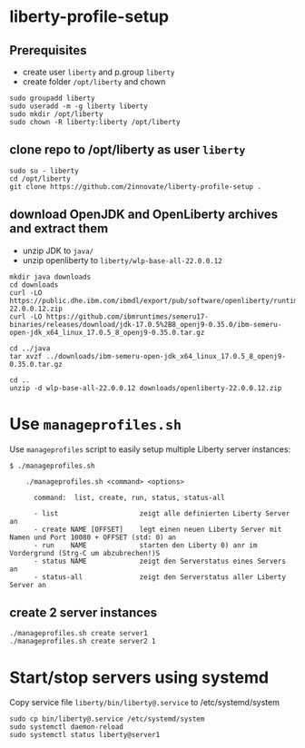 # liberty-profile-setup

## Prerequisites
- create user `liberty` and p.group `liberty`
- create folder `/opt/liberty` and chown
```
sudo groupadd liberty
sudo useradd -m -g liberty liberty
sudo mkdir /opt/liberty
sudo chown -R liberty:liberty /opt/liberty
```

## clone repo to /opt/liberty as user `liberty`
```
sudo su - liberty
cd /opt/liberty
git clone https://github.com/2innovate/liberty-profile-setup .
```

## download OpenJDK and OpenLiberty archives and extract them
- unzip JDK to `java/`
- unzip openliberty to `liberty/wlp-base-all-22.0.0.12`
```
mkdir java downloads
cd downloads
curl -LO https://public.dhe.ibm.com/ibmdl/export/pub/software/openliberty/runtime/release/22.0.0.12/openliberty-22.0.0.12.zip
curl -LO https://github.com/ibmruntimes/semeru17-binaries/releases/download/jdk-17.0.5%2B8_openj9-0.35.0/ibm-semeru-open-jdk_x64_linux_17.0.5_8_openj9-0.35.0.tar.gz

cd ../java
tar xvzf ../downloads/ibm-semeru-open-jdk_x64_linux_17.0.5_8_openj9-0.35.0.tar.gz

cd ..
unzip -d wlp-base-all-22.0.0.12 downloads/openliberty-22.0.0.12.zip
```
# Use `manageprofiles.sh`
Use `manageprofiles` script to easily setup multiple Liberty server instances:
```
$ ./manageprofiles.sh

    ./manageprofiles.sh <command> <options>

      command:  list, create, run, status, status-all

      - list                    zeigt alle definierten Liberty Server an
      - create NAME [OFFSET]    legt einen neuen Liberty Server mit Namen und Port 10080 + OFFSET (std: 0) an
      - run    NAME             starten den Liberty 0) anr im Vordergrund (Strg-C um abzubrechen!)S
      - status NAME             zeigt den Serverstatus eines Servers an
      - status-all              zeigt den Serverstatus aller Liberty Server an
```

## create 2 server instances
```
./manageprofiles.sh create server1
./manageprofiles.sh create server2 1
```

# Start/stop servers using systemd
Copy service file `liberty/bin/liberty@.service` to /etc/systemd/system
```
sudo cp bin/liberty@.service /etc/systemd/system
sudo systemctl daemon-reload
sudo systemctl status liberty@server1
```